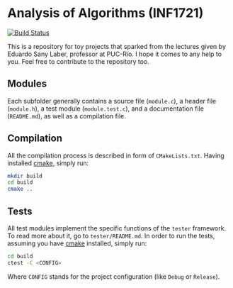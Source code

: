 # Analysis of Algorithms (INF1721)
[![Build Status](https://travis-ci.com/guidanoli/aa.svg?branch=master)](https://travis-ci.com/guidanoli/aa)

This is a repository for toy projects that sparked from the lectures given by Eduardo Sany Laber, professor at PUC-Rio. I hope it comes to any help to you. Feel free to contribute to the repository too.

## Modules

Each subfolder generally contains a source file (`module.c`), a header file (`module.h`), a test module (`module.test.c`), and a documentation file (`README.md`), as well as a compilation file.

## Compilation

All the compilation process is described in form of `CMakeLists.txt`. Having installed [cmake](https://cmake.org/), simply run:

```bash
mkdir build
cd build
cmake ..
```

## Tests

All test modules implement the specific functions of the `tester` framework. To read more about it, go to `tester/README.md`. In order to run the tests, assuming you have [cmake](https://cmake.org/) installed, simply run:

```bash
cd build
ctest -C <CONFIG>
```

Where `CONFIG` stands for the project configuration (like `Debug` or `Release`).